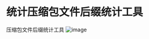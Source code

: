 # 统计压缩包文件后缀统计工具
压缩包文件后缀统计工具
![image](https://github.com/user-attachments/assets/6de39f02-2e42-45d5-bcbe-4d7f609b7eaa)
